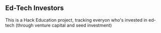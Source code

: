 ## Ed-Tech Investors

This is a Hack Education project, tracking everyon who's invested in ed-tech (through venture capital and seed investment)
